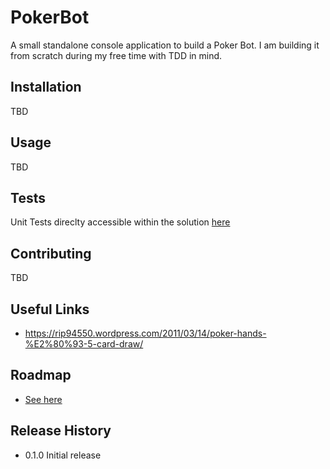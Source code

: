 PokerBot
========

A small standalone console application to build a Poker Bot.
I am building it from scratch during my free time with TDD in mind.

## Installation

TBD

## Usage

TBD

## Tests

Unit Tests direclty accessible within the solution [here](https://github.com/Elgolfin/PokerBot/tree/master/PokerBotUnitTests)

## Contributing

TBD

## Useful Links
* https://rip94550.wordpress.com/2011/03/14/poker-hands-%E2%80%93-5-card-draw/

## Roadmap

* [See here](https://github.com/Elgolfin/PokerBot/blob/master/Roadmap.md)

## Release History

* 0.1.0 Initial release
